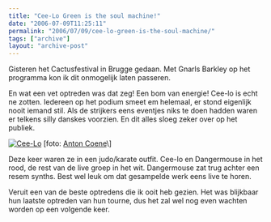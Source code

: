 ```yaml
---
title: "Cee-Lo Green is the soul machine!"
date: "2006-07-09T11:25:11"
permalink: "2006/07/09/cee-lo-green-is-the-soul-machine/"
tags: ["archive"]
layout: "archive-post"
---
```

Gisteren het Cactusfestival in Brugge gedaan. Met Gnarls Barkley op het programma kon ik dit onmogelijk laten passeren.

En wat een vet optreden was dat zeg! Een bom van energie! Cee-lo is echt ne zotten. Iedereen op het podium smeet em helemaal, er stond eigenlijk nooit iemand stil. Als de strijkers eens eventjes niks te doen hadden waren er telkens silly danskes voorzien. En dit alles sloeg zeker over op het publiek.

[![Cee-Lo](http://www.antoncoene.be/cactusfestival/dag2/7/8.jpg "Cee-Lo")](http://www.antoncoene.be/cactusfestival/dag2/7/index.html "http://www.antoncoene.be/cactusfestival/dag2/7/index.html") \[foto: [Anton Coene](http://www.antoncoene.be/cactusfestival/dag2/7/index.html "http://www.antoncoene.be/cactusfestival/dag2/7/index.html")\]

Deze keer waren ze in een judo/karate outfit. Cee-lo en Dangermouse in het rood, de rest van de live groep in het wit. Dangermouse zat trug achter een resem synths. Best wel leuk om dat gesampelde werk eens live te horen.

Veruit een van de beste optredens die ik ooit heb gezien. Het was blijkbaar hun laatste optreden van hun tourne, dus het zal wel nog even wachten worden op een volgende keer.
